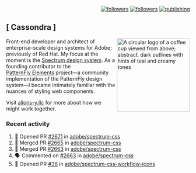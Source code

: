 <p align="right"><a rel="me" href="https://front-end.social/@castastrophe">
    <img alt="followers" title="Follow me on Mastodon" src="https://img.shields.io/mastodon/follow/109297102751309835?domain=https%3A%2F%2Ffront-end.social&label=Follow&logo=mastodon&logoColor=white&style=for-the-badge&labelColor=008080&color=006969"/></a>
  <a href="https://codepen.io/castastrophe/">
    <img alt="followers" title="Follow me on CodePen" src="https://img.shields.io/badge/23-1?color=640464&labelColor=7c007c&style=for-the-badge&logo=codepen&label=Follow"/></a>
<a href="https://castastrophe.medium.com/">
    <img alt="publishing" title="View articles on Medium" src="https://img.shields.io/badge/107-1?color=666&labelColor=444&label=subscribe&logo=medium&logoColor=white&style=for-the-badge"/></a>
</p>

## [&nbsp;Cassondra&nbsp;]

<img align="right" src="https://github-production-user-asset-6210df.s3.amazonaws.com/1840295/253016758-ba468774-1cd3-42c2-8f43-947b5eeb5edf.png" height="200" alt="A circular logo of a coffee cup viewed from above; abstract, dark outlines with hints of teal and creamy tones">

Front-end developer and architect of enterprise-scale design systems for Adobe; previously of Red Hat. My focus at the moment is the [Spectrum design system](https://github.com/adobe/spectrum-css). As a founding contributor to the [PatternFly&nbsp;Elements](https://github.com/patternfly/patternfly-elements) project&mdash;a community implementation of the PatternFly design system&mdash;I became intimately familiar with the nuances of styling web components.

Visit [allons-y.llc](http://allons-y.llc/) for more about how we might work together.

### Recent activity

<!--START_SECTION:activity-->
1. 💪 Opened PR [#2671](https://github.com/adobe/spectrum-css/pull/2671) in [adobe/spectrum-css](https://github.com/adobe/spectrum-css)
2. 🎉 Merged PR [#2665](https://github.com/adobe/spectrum-css/pull/2665) in [adobe/spectrum-css](https://github.com/adobe/spectrum-css)
3. 🎉 Merged PR [#2663](https://github.com/adobe/spectrum-css/pull/2663) in [adobe/spectrum-css](https://github.com/adobe/spectrum-css)
4. 🗣 Commented on [#2663](https://github.com/adobe/spectrum-css/pull/2663#issuecomment-2064288119) in [adobe/spectrum-css](https://github.com/adobe/spectrum-css)
5. 💪 Opened PR [#36](https://github.com/adobe/spectrum-css-workflow-icons/pull/36) in [adobe/spectrum-css-workflow-icons](https://github.com/adobe/spectrum-css-workflow-icons)
<!--END_SECTION:activity-->

